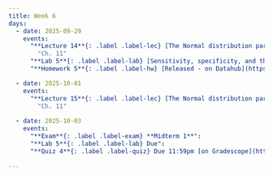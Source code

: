 ```yaml
---
title: Week 6
days:
  - date: 2025-09-29
    events:
      "**Lecture 14**{: .label .label-lec} [The Normal distribution part I](https://ph142-ucb.github.io/fa25/src/lec/Lec14_Normal-distn.html)":
        "Ch. 11"
      "**Lab 5**{: .label .label-lab} [Sensitivity, specificity, and the Normal distribution](https://publichealth.datahub.berkeley.edu/hub/user-redirect/git-pull?repo=https%3A%2F%2Fgithub.com%2Fph142-ucb%2Fph142-fa25&urlpath=rstudio%2F&branch=main) - Released":
      "**Homework 5**{: .label .label-hw} [Released - on Datahub](https://publichealth.datahub.berkeley.edu/hub/user-redirect/git-pull?repo=https%3A%2F%2Fgithub.com%2Fph142-ucb%2Fph142-fa25&urlpath=rstudio%2F&branch=main)":

  - date: 2025-10-01
    events:
      "**Lecture 15**{: .label .label-lec} [The Normal distribution part II](https://ph142-ucb.github.io/fa25/src/lec/Lec15_Normal-distn-II.html)":
        "Ch. 11"
      
  - date: 2025-10-03
    events:
      "**Exam**{: .label .label-exam} **Midterm 1**":
      "**Lab 5**{: .label .label-lab} Due":
      "**Quiz 4**{: .label .label-quiz} Due 11:59pm [on Gradescope](https://www.gradescope.com/courses/833518)":
      
---
```


